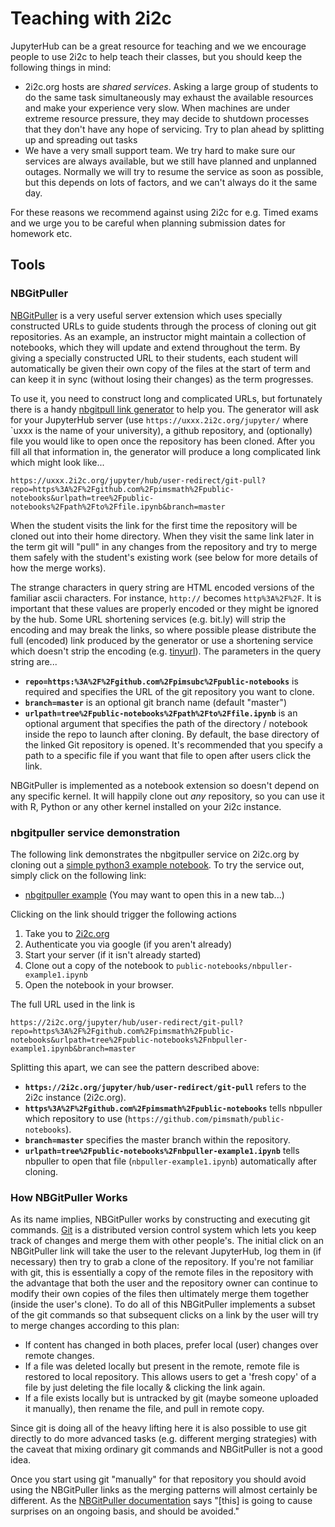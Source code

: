# Teaching with 2i2c

JupyterHub can be a great resource for teaching and we we encourage people to
use 2i2c to help teach their classes, but you should keep the following
things in mind:

- 2i2c.org hosts are *shared services*. Asking a large group of students to do the same task simultaneously may exhaust the available resources and make your experience very slow. When machines are under extreme resource pressure, they may decide to shutdown processes that they don't have any hope of servicing. Try to plan ahead by splitting up and spreading out tasks
- We have a very small support team. We try hard to make sure our services are always available, but we still have planned and unplanned outages. Normally we will try to resume the service as soon as possible, but this depends on lots of factors, and we can't always do it the same day.

For these reasons we recommend against using 2i2c for e.g. Timed exams and we urge you to be careful when planning submission dates for homework etc.

## Tools

### NBGitPuller

[NBGitPuller](https://github.com/data-8/nbgitpuller) is a very useful server
extension which uses specially constructed URLs to guide students through the
process of cloning out git repositories. As an example, an instructor might
maintain a collection of notebooks, which they will update and extend throughout
the term. By giving a specially constructed URL to their students, each student
will automatically be given their own copy of the files at the start of term and
can keep it in sync (without losing their changes) as the term progresses.

To use it, you need to construct long and complicated URLs, but fortunately
there is a handy [nbgitpull link
generator](https://jupyterhub.github.io/nbgitpuller/link) to help you. The
generator will ask for your JupyterHub server (use
`https://uxxx.2i2c.org/jupyter/` where `uxxx is the name of your university), a
github repository, and (optionally) file you would like to open once the
repository has been cloned. After you fill all that information in, the
generator will produce a long complicated link which might look like...

```none
https://uxxx.2i2c.org/jupyter/hub/user-redirect/git-pull?repo=https%3A%2F%2Fgithub.com%2Fpimsmath%2Fpublic-notebooks&urlpath=tree%2Fpublic-notebooks%2Fpath%2Fto%2Ffile.ipynb&branch=master
```

When the student visits the link for the first time the repository will be
cloned out into their home directory. When they visit the same link later in the
term git will "pull" in any changes from the repository and try to merge them
safely with the student's existing work (see below for more details of how the
merge works).

The strange characters in query string are HTML encoded versions of the familiar
ascii characters. For instance, `http://` becomes `http%3A%2F%2F`. It is
important that these values are properly encoded or they might be ignored by the
hub.  Some URL shortening services (e.g. bit.ly) will strip the encoding and may
break the links, so where possible please distribute the full (encoded) link
produced by the generator or use a shortening service which doesn't strip the
encoding (e.g. [tinyurl](https://tinyurl.com/)). The parameters in the query
string are...

- **`repo=https:%3A%2F%2Fgithub.com%2Fpimsubc%2Fpublic-notebooks`** is required and specifies the URL of the git repository you want to clone.
- **`branch=master`** is an optional git branch name (default "master")
- **`urlpath=tree%2Fpublic-notebooks%2Fpath%2Fto%2Ffile.ipynb`** is an optional argument that specifies the path of the directory / notebook inside the repo to launch after cloning. By default, the base directory of the linked Git repository is opened. It's recommended that you specify a path to a specific file if you want that file to open after users click the link.

NBGitPuller is implemented as a notebook extension so doesn't depend on any specific kernel. It will happily clone out *any* repository, so you can use it with R, Python or any other kernel installed on your 2i2c instance.

### nbgitpuller service demonstration

The following link demonstrates the nbgitpuller service on 2i2c.org by cloning out a [simple python3 example notebook](https://github.com/pimsmath/public-notebooks/blob/master/nbpuller-example1.ipynb).
To try the service out, simply click on the following link:

- [nbgitpuller example](https://2i2c.org/jupyter/hub/user-redirect/git-pull?repo=https%3A%2F%2Fgithub.com%2Fpimsmath%2Fpublic-notebooks&urlpath=tree%2Fpublic-notebooks%2Fnbpuller-example1.ipynb&branch=master) (You may want to open this in a new tab...)

Clicking on the link should trigger the following actions

1. Take you to [2i2c.org](https://2i2c.org)
2. Authenticate you via google (if you aren't already)
3. Start your server (if it isn't already started)
4. Clone out a copy of the notebook to
   `public-notebooks/nbpuller-example1.ipynb`
5. Open the notebook in your browser.

The full URL used in the link is

```none
https://2i2c.org/jupyter/hub/user-redirect/git-pull?repo=https%3A%2F%2Fgithub.com%2Fpimsmath%2Fpublic-notebooks&urlpath=tree%2Fpublic-notebooks%2Fnbpuller-example1.ipynb&branch=master
```

Splitting this apart, we can see the pattern described above:

- **`https://2i2c.org/jupyter/hub/user-redirect/git-pull`** refers to the 2i2c instance (2i2c.org).
- **`https%3A%2F%2Fgithub.com%2Fpimsmath%2Fpublic-notebooks`** tells nbpuller which repository to use (`https://github.com/pimsmath/public-notebooks`).
- **`branch=master`** specifies the master branch within the repository.
- **`urlpath=tree%2Fpublic-notebooks%2Fnbpuller-example1.ipynb`** tells nbpuller to open that file (`nbpuller-example1.ipynb`) automatically after cloning.

### How NBGitPuller Works

As its name implies, NBGitPuller works by constructing and executing git
commands. [Git](https://git-scm.com) is a distributed version control system
which lets you keep track of changes and merge them with other people's.  The
initial click on an NBGitPuller link will take the user to the relevant
JupyterHub, log them in (if necessary) then try to grab a clone of the
repository. If you're not familiar with git, this is essentially a copy of the
remote files in the repository with the advantage that both the user and the
repository owner can continue to modify their own copies of the files
then ultimately merge them together (inside the user's clone). To do all of this
NBGitPuller implements a subset of the git commands so that subsequent clicks on
a link by the user will try to merge changes according to this plan:

- If content has changed in both places, prefer local (user) changes over remote changes.
- If a file was deleted locally but present in the remote, remote file is restored to local repository. This allows users to get a 'fresh copy' of a file by just deleting the file locally & clicking the link again.
- If a file exists locally but is untracked by git (maybe someone uploaded it manually), then rename the file, and pull in remote copy.

Since git is doing all of the heavy lifting here it is also possible to use git directly to do more advanced tasks (e.g. different merging strategies) with the caveat that mixing ordinary git commands and NBGitPuller is not a good idea.

Once you start using git "manually" for that repository you should avoid using the NBGitPuller links as the merging patterns will almost certainly be different. As the [NBGitPuller
documentation](https://github.com/data-8/nbgitpuller) says "[this] is going to cause surprises on an ongoing basis, and should be avoided."
